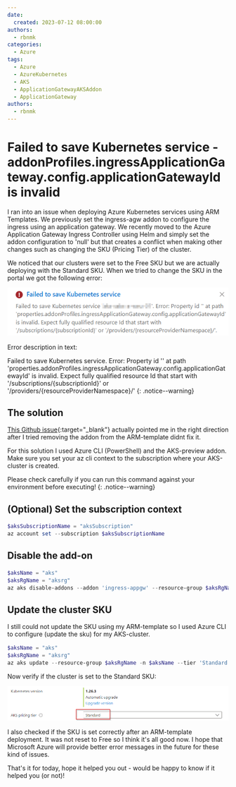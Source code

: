 ```yaml
---
date: 
  created: 2023-07-12 08:00:00
authors: 
  - rbnmk
categories:
  - Azure
tags:
  - Azure
  - AzureKubernetes
  - AKS
  - ApplicationGatewayAKSAddon
  - ApplicationGateway
authors:
  - rbnmk
---
```


# Failed to save Kubernetes service - addonProfiles.ingressApplicationGateway.config.applicationGatewayId is invalid

I ran into an issue when deploying Azure Kubernetes services using ARM Templates. We previously set the ingress-agw addon to configure the ingress using an application gateway. We recently moved to the Azure Application Gateway Ingress Controller using Helm and simply set the addon configuration to 'null' but that creates a conflict when making other changes such as changing the SKU (Pricing Tier) of the cluster.

<!-- more -->

We noticed that our clusters were set to the Free SKU but we are actually deploying with the Standard SKU. When we tried to change the SKU in the portal we got the following error:

![AKS Error 1](../../assets/images/aks_error_1.png)

Error description in text:

Failed to save Kubernetes service. Error: Property id '' at path 'properties.addonProfiles.ingressApplicationGateway.config.applicationGatewayId' is invalid. Expect fully qualified resource Id that start with '/subscriptions/{subscriptionId}' or '/providers/{resourceProviderNamespace}/'
{: .notice--warning}

## The solution

[This Github issue](https://github.com/Azure/azure-cli/issues/24971){:target="_blank"} actually pointed me in the right direction after I tried removing the addon from the ARM-template didnt fix it.

For this solution I used Azure CLI (PowerShell) and the AKS-preview addon. Make sure you set your az cli context to the subscription where your AKS-cluster is created.

Please check carefully if you can run this command against your environment before executing!
{: .notice--warning}

## (Optional) Set the subscription context

```PowerShell
$aksSubscriptionName = "aksSubscription"
az account set --subscription $aksSubscriptionName
```

## Disable the add-on

```PowerShell
$aksName = "aks"
$aksRgName = "aksrg"
az aks disable-addons --addon 'ingress-appgw' --resource-group $aksRgName -n $aksName
```

## Update the cluster SKU

I still could not update the SKU using my ARM-template so I used Azure CLI to configure (update the sku) for my AKS-cluster.

```PowerShell
$aksName = "aks"
$aksRgName = "aksrg"
az aks update --resource-group $aksRgName -n $aksName --tier 'Standard'
```

Now verify if the cluster is set to the Standard SKU:

![AKS Standard SKU](../../assets/images/aks_sku_standard.png)

I also checked if the SKU is set correctly after an ARM-template deployment. It was not reset to Free so I think it's all good now. I hope that Microsoft Azure will provide better error messages in the future for these kind of issues.

That's it for today, hope it helped you out - would be happy to know if it helped you (or not)!